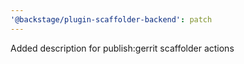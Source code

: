 ```yaml
---
'@backstage/plugin-scaffolder-backend': patch
---
```


Added description for publish:gerrit scaffolder actions
